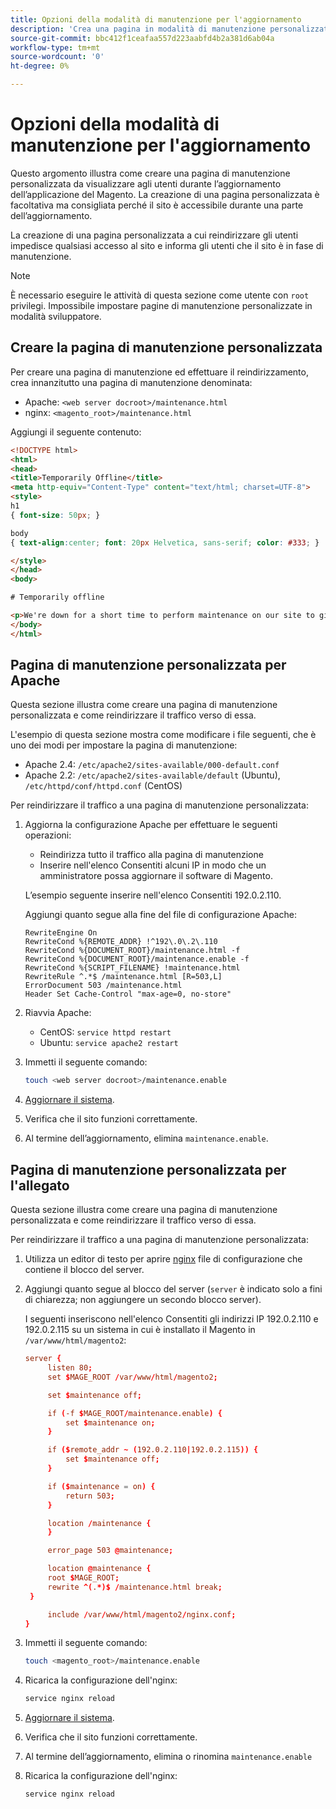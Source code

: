 ```yaml
---
title: Opzioni della modalità di manutenzione per l'aggiornamento
description: 'Crea una pagina in modalità di manutenzione personalizzata che i clienti visualizzano sulla vetrina Adobe Commerce o Magenti Open Source durante l’esecuzione di un aggiornamento. '
source-git-commit: bbc412f1ceafaa557d223aabfd4b2a381d6ab04a
workflow-type: tm+mt
source-wordcount: '0'
ht-degree: 0%

---
```



# Opzioni della modalità di manutenzione per l&#39;aggiornamento

Questo argomento illustra come creare una pagina di manutenzione personalizzata da visualizzare agli utenti durante l’aggiornamento dell’applicazione del Magento. La creazione di una pagina personalizzata è facoltativa ma consigliata perché il sito è accessibile durante una parte dell’aggiornamento.

La creazione di una pagina personalizzata a cui reindirizzare gli utenti impedisce qualsiasi accesso al sito e informa gli utenti che il sito è in fase di manutenzione.

>[!NOTE]
>
>È necessario eseguire le attività di questa sezione come utente con `root` privilegi. Impossibile impostare pagine di manutenzione personalizzate in modalità sviluppatore.

## Creare la pagina di manutenzione personalizzata

Per creare una pagina di manutenzione ed effettuare il reindirizzamento, crea innanzitutto una pagina di manutenzione denominata:

- Apache: `<web server docroot>/maintenance.html`
- nginx: `<magento_root>/maintenance.html`

Aggiungi il seguente contenuto:

```html
<!DOCTYPE html>
<html>
<head>
<title>Temporarily Offline</title>
<meta http-equiv="Content-Type" content="text/html; charset=UTF-8">
<style>
h1
{ font-size: 50px; }

body
{ text-align:center; font: 20px Helvetica, sans-serif; color: #333; }

</style>
</head>
<body>

# Temporarily offline

<p>We're down for a short time to perform maintenance on our site to give you the best possible experience. Check back soon!</p>
</body>
</html>
```

## Pagina di manutenzione personalizzata per Apache

Questa sezione illustra come creare una pagina di manutenzione personalizzata e come reindirizzare il traffico verso di essa.

L&#39;esempio di questa sezione mostra come modificare i file seguenti, che è uno dei modi per impostare la pagina di manutenzione:

- Apache 2.4: `/etc/apache2/sites-available/000-default.conf`
- Apache 2.2: `/etc/apache2/sites-available/default` (Ubuntu), `/etc/httpd/conf/httpd.conf` (CentOS)

Per reindirizzare il traffico a una pagina di manutenzione personalizzata:

1. Aggiorna la configurazione Apache per effettuare le seguenti operazioni:

   - Reindirizza tutto il traffico alla pagina di manutenzione
   - Inserire nell&#39;elenco Consentiti alcuni IP in modo che un amministratore possa aggiornare il software di Magento.

   L’esempio seguente inserire nell&#39;elenco Consentiti 192.0.2.110.

   Aggiungi quanto segue alla fine del file di configurazione Apache:

   ```terminal
   RewriteEngine On
   RewriteCond %{REMOTE_ADDR} !^192\.0\.2\.110
   RewriteCond %{DOCUMENT_ROOT}/maintenance.html -f
   RewriteCond %{DOCUMENT_ROOT}/maintenance.enable -f
   RewriteCond %{SCRIPT_FILENAME} !maintenance.html
   RewriteRule ^.*$ /maintenance.html [R=503,L]
   ErrorDocument 503 /maintenance.html
   Header Set Cache-Control "max-age=0, no-store"
   ```

1. Riavvia Apache:

   - CentOS: `service httpd restart`
   - Ubuntu: `service apache2 restart`

1. Immetti il seguente comando:

   ```bash
   touch <web server docroot>/maintenance.enable
   ```

1. [Aggiornare il sistema](../implementation/perform-upgrade.md).
1. Verifica che il sito funzioni correttamente.
1. Al termine dell’aggiornamento, elimina `maintenance.enable`.

## Pagina di manutenzione personalizzata per l&#39;allegato

Questa sezione illustra come creare una pagina di manutenzione personalizzata e come reindirizzare il traffico verso di essa.

Per reindirizzare il traffico a una pagina di manutenzione personalizzata:

1. Utilizza un editor di testo per aprire [nginx](https://glossary.magento.com/nginx) file di configurazione che contiene il blocco del server.
1. Aggiungi quanto segue al blocco del server (`server` è indicato solo a fini di chiarezza; non aggiungere un secondo blocco server).

   I seguenti inseriscono nell&#39;elenco Consentiti gli indirizzi IP 192.0.2.110 e 192.0.2.115 su un sistema in cui è installato il Magento in `/var/www/html/magento2`:

   ```conf
   server {
        listen 80;
        set $MAGE_ROOT /var/www/html/magento2;
   
        set $maintenance off;
   
        if (-f $MAGE_ROOT/maintenance.enable) {
            set $maintenance on;
        }
   
        if ($remote_addr ~ (192.0.2.110|192.0.2.115)) {
            set $maintenance off;
        }
   
        if ($maintenance = on) {
            return 503;
        }
   
        location /maintenance {
        }
   
        error_page 503 @maintenance;
   
        location @maintenance {
        root $MAGE_ROOT;
        rewrite ^(.*)$ /maintenance.html break;
    }
   
        include /var/www/html/magento2/nginx.conf;
   }
   ```

1. Immetti il seguente comando:

   ```bash
   touch <magento_root>/maintenance.enable
   ```

1. Ricarica la configurazione dell&#39;nginx:

   ```bash
   service nginx reload
   ```

1. [Aggiornare il sistema](../implementation/perform-upgrade.md).
1. Verifica che il sito funzioni correttamente.
1. Al termine dell’aggiornamento, elimina o rinomina `maintenance.enable`
1. Ricarica la configurazione dell&#39;nginx:

   ```bash
   service nginx reload
   ```
